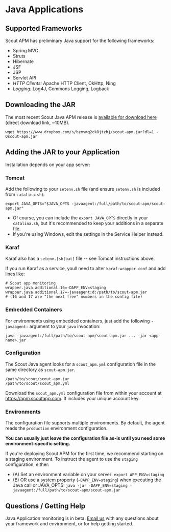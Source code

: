 # Java Applications

## Supported Frameworks

Scout APM has preliminary Java support for the following frameworks:

* Spring MVC
* Struts
* Hibernate
* JSF
* JSP
* Servlet API
* _HTTP Clients:_ Apache HTTP Client, OkHttp, Ning
* _Logging:_ Log4J, Commons Logging, Logback



## Downloading the JAR

The most recent Scout Java APM release is [available for download here](https://www.dropbox.com/s/bzmvmq2ck8jtzhj/scout-apm.jar?dl=1) (direct download link, ~10MB).


```terminal  
wget https://www.dropbox.com/s/bzmvmq2ck8jtzhj/scout-apm.jar?dl=1 -Oscout-apm.jar
```

## Adding the JAR to your Application

Installation depends on your app server:

### Tomcat

Add the following to your `setenv.sh` file (and ensure `setenv.sh` is included from `catalina.sh`):

```terminal
export JAVA_OPTS="$JAVA_OPTS -javaagent:/full/path/to/scout-apm/scout-apm.jar"
```

* Of course, you can include the `export JAVA_OPTS` directly in your `catalina.sh`, but it's recommended to keep your additions in a separate file.  
* If you're using Windows, edit the settings in the Service Helper instead.

### Karaf

Karaf also has a `setenv.[sh|bat]` file -- see Tomcat instructions above.

If you run Karaf as a service, youll need to alter `karaf-wrapper.conf` and add lines like:

```terminal   
# Scout app monitoring
wrapper.java.additional.16=-DAPP_ENV=staging
wrapper.java.additional.17=-javaagent:d:/path/to/scout-apm.jar
# (16 and 17 are "the next free" numbers in the config file)
```

### Embedded Containers

For environments using embedded containers, just add the following `-javaagent:` argument to your `java` invocation:

```terminal
java -javaagent:/full/path/to/scout-apm/scout-apm.jar ... -jar <app-name>.jar
```

### Configuration

The Scout Java agent looks for a `scout_apm.yml` configuration file in the same directory as `scout-apm.jar`.

```terminal
/path/to/scout/scout-apm.jar
/path/to/scout/scout_apm.yml
```

Download the `scout_apm.yml` configuration file from within your account at https://apm.scoutapp.com. It includes your unique account key.

### Environments

The configuration file supports multiple environments. By default, the agent reads the `production` environment configuration.

**You can usually just leave the configuration file as-is until you need some environment-specific setting.**

If you're deploying Scout APM for the first time, we recommend starting on a staging environment. To instruct the agent to use the `staging` configuration, either:

* (A) Set an environment variable on your server: `export APP_ENV=staging`
* (B) OR use a system property (`-DAPP_ENV=staging`) when executing the Java call or JAVA_OPTS: `java -jar -DAPP_ENV=staging -javaagent:/full/path/to/scout-apm/scout-apm.jar`  

## Questions / Getting Help

Java Application monitoring is in beta. [Email us](mailto:support@scoutapp.com) with any questions about your framework and environment, or for help getting started.
